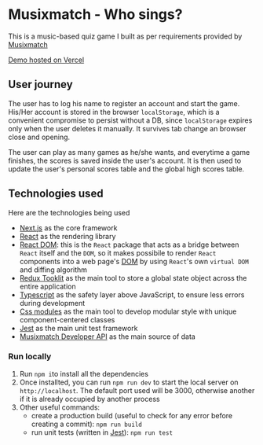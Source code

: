 # Musixmatch - Who sings?

This is a music-based quiz game I built as per requirements provided by [Musixmatch](https://www.musixmatch.com/)

[Demo hosted on Vercel](https://react-ws.vercel.app/)

## User journey

The user has to log his name to register an account and start the game.
His/Her account is stored in the browser `localStorage`, which is a convenient compromise to persist without a DB, since `localStorage` expires only when the user deletes it manually. It survives tab change an browser close and opening.

The user can play as many games as he/she wants, and everytime a game finishes, the scores is saved inside the user's account. It is then used to update the user's personal scores table and the global high scores table.

## Technologies used

Here are the technologies being used

- [Next.js](https://nextjs.org/) as the core framework
- [React](https://react.dev/) as the rendering library
- [React DOM](https://github.com/facebook/react/tree/main/packages/react-dom): this is the `React` package that acts as a bridge between `React` itself and the `DOM`, so it makes possibile to render `React` components into a web page's [DOM](https://www.w3.org/TR/WD-DOM/introduction.html) by using `React`'s own `virtual DOM` and diffing algorithm
- [Redux Tooklit](https://redux-toolkit.js.org/) as the main tool to store a global state object across the entire application
- [Typescript](https://www.typescriptlang.org/) as the safety layer above JavaScript, to ensure less errors during development
- [Css modules](https://github.com/css-modules/css-modules) as the main tool to develop modular style with unique component-centered classes
- [Jest](https://jestjs.io/) as the main unit test framework
- [Musixmatch Developer API](https://developer.musixmatch.com/) as the main source of data

### Run locally

1. Run `npm i`to install all the dependencies
2. Once installted, you can run `npm run dev` to start the local server on `http://localhost`. The default port used will be 3000, otherwise another if it is already occupied by another process
3. Other useful commands:
   - create a production build (useful to check for any error before creating a commit): `npm run build`
   - run unit tests (written in [Jest](https://jestjs.io/)): `npm run test`
